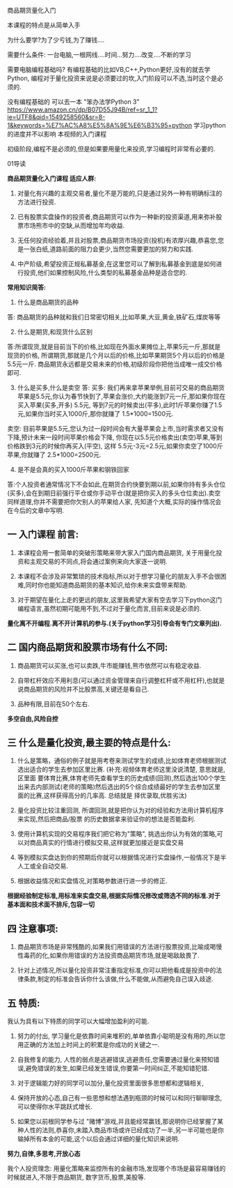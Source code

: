 
商品期货量化入门

本课程的特点是从简单入手

为什么要学?为了少亏钱,为了赚钱....

需要什么条件: 一台电脑,一根网线....时间...努力....改变....不断的学习

需要电脑编程基础吗? 有编程基础的比如VB,C++,Python更好,没有的就去学Python, 编程对于量化投资来说是必须要过的坎,入门阶段可以不选,当时这个是必须的.

没有编程基础的 可以去一本 "笨办法学Python 3" https://www.amazon.cn/dp/B07D55J94B/ref=sr_1_1?ie=UTF8&qid=1549258560&sr=8-1&keywords=%E7%AC%A8%E5%8A%9E%E6%B3%95+python 学习python的进度并不以影响 本视频的入门课程

初级阶段,编程不是必须的,但是如果要用量化来投资,学习编程时非常有必要的.

01导读

**商品期货量化入门课程 适应人群:**

1. 对量化有兴趣的主观交易者,量化不是万能的,只是通过另外一种有明确标注的方法进行投资.

2. 已有股票实盘操作的投资者,商品期货可以作为一种新的投资渠道,用来弥补股票市场熊市中的空缺,从而增加年均收益.

3. 无任何投资经验着,并且对股票,商品期货市场投资(投机)有浓厚兴趣,恭喜您,您是一张白纸,道路前面的阻力会更少,当然您需要更加的努力和实践.

4. 中产阶级,希望投资正规私募基金,在这里您可以了解到私募基金到底是如何进行投资,他们如果控制风险,什么类型的私募基金品种是适合您的.


**常用知识简答:**

1. 什么是商品期货的品种

答: 商品期货的品种就和我们日常密切相关,比如苹果,大豆,黄金,铁矿石,煤炭等等

2. 什么是期货,和现货什么区别

答:所谓现货,就是目前当下的价格,比如现在外面水果摊位上,苹果5元一斤,那就是现货的价格, 所谓期货,那就是几个月以后的价格,比如苹果期货5个月以后的价格是5.5元一斤. 商品期货永远都是交易未来的价格,初级阶段你把他当成唯一成交价格即可.

3. 什么是买多,什么是卖空
答:
买多: 我们再来拿苹果举例,目前可交易的商品期货苹果是5.5元,你认为春节快到了,苹果会涨价,大约能涨到7元一斤,那如果你现在买入苹果(买多,开多) 5.5元, 等到7元的时候卖出(平多),此时1斤苹果你赚了1.5元,如果你当时买入1000斤,那你就赚了 1.5*1000=1500元.

卖空: 目前苹果是5.5元,您认为过一段时间会有大量苹果会上市,当时需求者又没有下降,预计未来一段时间苹果价格会下降, 你现在以5.5元价格卖出(卖空)苹果,等到价格跌到3元的时候你再买入(平空), 这样 5.5元-3元=2.5元,如果你卖空了1000斤苹果,你就赚了 2.5*1000=2500元.

4. 是不是会真的买入1000斤苹果和钢铁回家

答:个人投资者通常情况下不会如此,在期货合约快要到期以前,如果你持有多头仓位(买多),会在到期日前强行平仓或你手动平仓(就是把你买入的多头仓位卖出).卖空同样道理,你并不需要把你欠别人的苹果给人家, 先知道个大概,实际的操作情况会在今后的文章中写明.

## 一 入门课程 前言:

1. 本课程会用一套简单的突破形策略来带大家入门国内商品期货, 关于用量化投资和主观交易的不同点,将会通过案例来向大家逐一说明.

2. 本课程不会涉及非常繁琐的技术指标,所以对于想学习量化的朋友入手不会很困难,同时你也能知道商品期货的基本知识,给你未来实盘带来帮助.

3. 对于期望在量化上走的更远的朋友,这里我希望大家有空去学习下python这门编程语言,虽然初期可能用不到,不过对于量化而言,目前来说是必须的.

**量化离不开编程.离不开计算机的参与.(关于python学习引导会有专门文章列出).**



## 二 国内商品期货和股票市场有什么不同:

1. 商品期货可以买涨,也可以卖跌,牛市能赚钱,熊市依然可以有稳定收益.

2. 自带杠杆效应不用利息(可以通过资金管理来自行调整杠杆或不用杠杆),也就是说商品期货的风险并不比股票高,关键还是看自己.

3. 品种有限,目前在50个左右.

**多空自由,风险自控**


## 三 什么是量化投资,最主要的特点是什么:

1. 什么是策略，通俗的例子就是用考卷来测试学生的成绩,比如体育老师根据测试选出适合的学生去参加区里比赛. 
(补充:视频体育老师这里没说清楚, 意思就是,区里面 要体育比赛,体育老师先查看学生的历史成绩(回测),然后选出100个学生出来去内部测试(老师的策略)然后选出的5个综合成绩最好的学生去参加区里面的比赛,这样获得高分的几率高. 总结就是 择优录取,优胜劣汰)


2. 量化投资比较注重回测, 所谓回测,就是把你认为对的经验和方法用计算机程序来实现,然后把商品/股票 的历史数据拿来验证你的想法是否能盈利.

3. 使用计算机实现的交易程序我们把它称为"策略", 挑选出你认为有效的策略,可以对商品真实的行情进行模拟交易,这样就更加接近是实盘交易

4. 等到模拟实盘达到你的预期后你就可以根据情况进行实盘操作,一般情况下是半人工或全自动交易.

5. 根据收益情况和实盘情况,对策略参数进行进一步的修正.

**根据经验制定标准,用标准来实盘交易,根据实际情况修改或筛选不同的标准.对于基本面和技术面不排斥,包容一切**



## 四 注意事项:

1. 商品期货市场是非常残酷的,如果我们用错误的方法进行股票投资,比喻成喝慢性毒药的化,如果你用错误的方法投资商品期货市场,就是喝敌敌畏了.

2. 针对上述情况,所以量化投资非常注重指定标准,你可以把他看成是投资中的法律条款,制定的标准会告诉你什么该做,什么不能做,从而避免自己误入歧途.

## 五 特质:

我认为具有以下特质的同学可以大幅增加盈利的可能.

1. 努力的付出, 学习量化是依靠时间来堆积的,单单依靠小聪明是没有用的,所以您用正确的方法加上时间上的积累是你成功的关键之一.

2. 自我修复的能力, 人性的弱点是逃避错误,逃避责任,您需要通过量化来预知错误,避免错误的发生,如果已经发生错误,你要第一时间纠正,不能知错犯错.

3. 对于逻辑能力好的同学可以加分,量化投资里面很多思想都和逻辑相关,

4. 保持开放的心态,自己有一些思想和想法遇到瓶颈的时候可以和同行聊聊理念,可以使得你水平跳跃式增长.

5. 如果您以前根同学参与过 "赌博"游戏,并且能经常赢钱,那说明你已经掌握了某种人性的法则,恭喜你,未踏入商品市场或许已经成功了一半,另一半可能也是你输掉所有本金的可能,这个以后会通过详细的量化知识来说明. 

**努力,自律,多思考,开放心态**



我个人投资理念: 用量化策略来监控所有的金融市场,发现哪个市场是最容易赚钱的时候就进入,不限于商品期货, 数字货币,股票,美股等.




